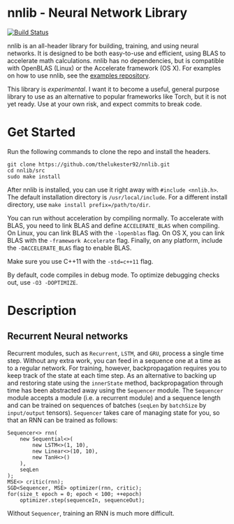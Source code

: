 # nnlib - Neural Network Library

[![Build Status](https://travis-ci.org/thelukester92/nnlib.svg?branch=master)](https://travis-ci.org/thelukester92/nnlib)

nnlib is an all-header library for building, training, and using neural networks.
It is designed to be both easy-to-use and efficient, using BLAS to accelerate math calculations.
nnlib has no dependencies, but is compatible with OpenBLAS (Linux) or the Accelerate framework (OS X).
For examples on how to use nnlib, see the [examples repository](https://github.com/thelukester92/nnlib-examples).

This library is *experimental*.
I want it to become a useful, general purpose library to use as an alternative to popular frameworks like Torch, but it is not yet ready.
Use at your own risk, and expect commits to break code.

# Get Started

Run the following commands to clone the repo and install the headers.

	git clone https://github.com/thelukester92/nnlib.git
	cd nnlib/src
	sudo make install

After nnlib is installed, you can use it right away with `#include <nnlib.h>`.
The default installation directory is `/usr/local/include`.
For a different install directory, use `make install prefix=/path/to/dir`.

You can run without acceleration by compiling normally.
To accelerate with BLAS, you need to link BLAS and define `ACCELERATE_BLAS` when compiling.
On Linux, you can link BLAS with the `-lopenblas` flag.
On OS X, you can link BLAS with the `-framework Accelerate` flag.
Finally, on any platform, include the `-DACCELERATE_BLAS` flag to enable BLAS.

Make sure you use C++11 with the `-std=c++11` flag.

By default, code compiles in debug mode.
To optimize debugging checks out, use `-O3 -DOPTIMIZE`.

# Description

## Recurrent Neural networks

Recurrent modules, such as `Recurrent`, `LSTM`, and `GRU`, process a single time step.
Without any extra work, you can feed in a sequence one at a time as to a regular network.
For training, however, backpropagation requires you to keep track of the state at each time step.
As an alternative to backing up and restoring state using the `innerState` method, backpropagation through time has been abstracted away using the `Sequencer` module.
The `Sequencer` module accepts a module (i.e. a recurrent module) and a sequence length and can be trained on sequences of batches (`seqLen` by `batchSize` by `input/output` tensors).
`Sequencer` takes care of managing state for you, so that an RNN can be trained as follows:

	Sequencer<> rnn(
		new Sequential<>(
			new LSTM<>(1, 10),
			new Linear<>(10, 10),
			new TanH<>()
		),
		seqLen
	);
	MSE<> critic(rnn);
	SGD<Sequencer, MSE> optimizer(rnn, critic);
	for(size_t epoch = 0; epoch < 100; ++epoch)
		optimizer.step(sequenceIn, sequenceOut);

Without `Sequencer`, training an RNN is much more difficult.
